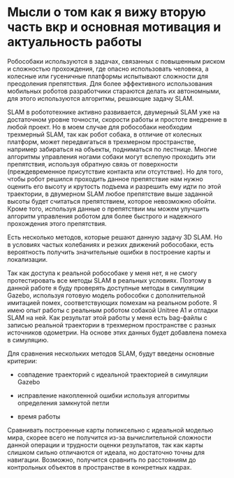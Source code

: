 # Мысли о том как я вижу вторую часть вкр и основная мотивация и актуальность работы

Робособаки используются в задачах, связанных с повышенным риском и сложностью прохождения, где опасно использовать человека, а колесные или гусеничные платформы испытывают сложности для преодоления препятствия. Для более эффективного использования мобильных роботов разработчики стараются делать их автономными, для этого используются алгоритмы, решающие задачу SLAM.

SLAM в робототехнике активно развивается, двумерный SLAM уже на достаточном уровне точности, скорости работы и простоте внедрение в любой проект. Но в моем случае для робособаки необходим трехмерный SLAM, так как робот собака, в отличие от колесных платформ, может передвигаться в трехмерном пространстве, например забираться на объекты, подниматься по лестнице. Многие алгоритмы управления ногами собаки могут вслепую проходить эти препятствия, используя обратную связь от поверхности (преждевременное присутствие контакта или отсутствие). Но для того, чтобы робот решился проходить данное препятствие нам нужно оценить его высоту и крутость подъема и разрешить ему идти по этой траектории, в двумерном SLAM любое препятствие выше заданной высоты будет считаться препятствием, которое невозможно обойти. Кроме того, используя данные о препятствии мы можем улучшить алгоритм управления роботом для более быстрого и надежного прохождения этого препятствия.

Есть несколько методов, которые решают данную задачу 3D SLAM. Но в условиях частых колебаниях и резких движений робособаки, есть вероятность получить значительные ошибки в построение карты и локализации.

Так как доступа к реальной робособаке у меня нет, я не смогу протестировать все методы SLAM в реальных условиях. Поэтому в данной работе я буду проверять доступные методы в симуляции Gazebo, используя готовую модель робособки с дополнительной имитацией помех, соответствующих помехам на реальном роботе. Я имею опыт работы с реальным роботом собакой Unitree A1 и отладки SLAM на ней. Как результат этой работы у меня есть bag-файлы с записью реальной траектории в трехмерном пространстве с разных источников одометрии. На основе этих данных будет добавлена помеха в симуляцию.

Для сравнения нескольких методов SLAM, будут введены основные критерии:

* совпадение траекторий с идеальной траекторией в симуляции Gazebo

* исправление накопленной ошибки используя алгоритмы определения замкнутой петли

* время работы

Сравнивать построенные карты попиксельно с идеальной моделью мира, скорее всего не получится из-за вычислительной сложности данной операции и трудности оценки результатов, так как карты слишком сильно отличаются от идеала, но достаточно точны для навигации. Возможно, получится сравнить по расстояниям до контрольных объектов в пространстве в конкретных кадрах.

